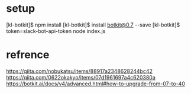 # setup

[kl-botkit]$ npm install
[kl-botkit]$ install botkit@0.7 --save
[kl-botkit]$ token=slack-bot-api-token node index.js


# refrence
https://qiita.com/nobukatsu/items/88917a2348628244bc42
https://qiita.com/0622okakyo/items/07d1961697a4c620380a
https://botkit.ai/docs/v4/advanced.html#how-to-upgrade-from-07-to-40